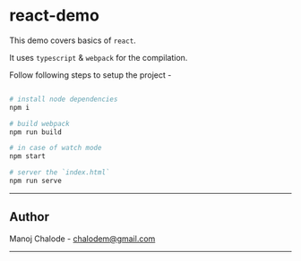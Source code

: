# react-demo
This demo covers basics of `react`.

It uses `typescript` & `webpack` for the compilation.

Follow following steps to setup the project - 

```bash

# install node dependencies
npm i

# build webpack
npm run build

# in case of watch mode
npm start

# server the `index.html`
npm run serve

```
---

## Author
Manoj Chalode - chalodem@gmail.com

---
